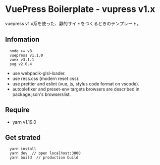 # VuePress Boilerplate - vupress v1.x
vuepress v1.x系を使った、静的サイトをつくるときのテンプレート。

## Infomation
      node >= v8.
      vuepress v1.1.0
      vuex v3.1.1
      pug v2.0.4

- use webpaclk-glsl-loader.
- use ress.css (modern reset css).
- use prettier and eslint (vue, js, stylus code format on vscode).
- autoplefixer and preset-env targets browsers are described in package.json's browserslist.

## Require
- yarn v1.19.0

## Get strated
      yarn install
      yarn dev  // open localhost:3000
      yarn build  // production build
